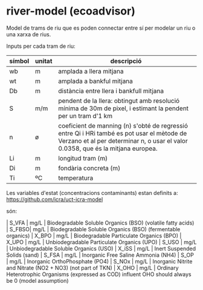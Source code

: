 # river-model (ecoadvisor)

Model de trams de riu que es poden connectar entre sí per modelar un riu o una xarxa de rius.

Inputs per cada tram de riu:

|símbol|unitat|descripció|
|------|------|----------|
|wb    | m    |amplada a llera mitjana  |
|wt    | m    |amplada a bankful mitjana  |
|Db    | m    |distància entre llera i bankfull mitjana  |
|S     | m/m  |pendent de la llera: obtingut amb resolució mínima de 30m de pixel, i estimant la pendent per un tram d'1 km |
|n     | ø    |coeficient de manning (n) s'obté de regressió entre Qi i HRi també es pot usar el mètode de Verzano et al per determinar n, o usar el valor 0.0358, que és la mitjana europea. |
|Li    | m    |longitud tram (m) |
|Di    | m    |fondària concreta (m) |
|Ti    | ºC   |temperatura |

Les variables d'estat (concentracions contaminants) estan definits a:
https://github.com/icra/uct-icra-model

són:

| S_VFA | mg/L | Biodegradable   Soluble     Organics (BSO) (volatile fatty acids)
| S_FBSO| mg/L | Biodegradable   Soluble     Organics (BSO) (fermentable organics)
| X_BPO | mg/L | Biodegradable   Particulate Organics (BPO)
| X_UPO | mg/L | Unbiodegradable Particulate Organics (UPO)
| S_USO | mg/L | Unbiodegradable Soluble     Organics (USO)
| X_iSS | mg/L | Inert Suspended Solids (sand)
| S_FSA | mg/L | Inorganic Free Saline Ammonia (NH4)
| S_OP  | mg/L | Inorganic OrthoPhosphate (PO4)
| S_NOx | mg/L | Inorganic Nitrite and Nitrate (NO2 + NO3) (not part of TKN)
| X_OHO | mg/L | Ordinary Heterotrophic Organisms (expressed as COD) influent OHO should always be 0 (model assumption)
